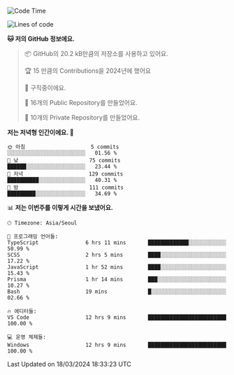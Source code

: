   <!--START_SECTION:waka-->
![Code Time](http://img.shields.io/badge/Code%20Time-452%20hrs%2045%20mins-blue)

![Lines of code](https://img.shields.io/badge/%EC%A0%80%EB%8A%94%20%EC%97%AC%ED%83%9C%EA%B9%8C%EC%A7%80%20-208.0%20thousand%20%EC%A4%84%EC%9D%98%20%EC%BD%94%EB%93%9C%EB%A5%BC%20%EC%9E%91%EC%84%B1%ED%96%88%EC%96%B4%EC%9A%94.-blue)

**🐱 저의 GitHub 정보에요.** 

> 📦 GitHub의 20.2 kB만큼의 저장소를 사용하고 있어요. 
 > 
> 🏆 15 만큼의 Contributions을 2024년에 했어요
 > 
> 💼 구직중이에요.
 > 
> 📜 16개의 Public Repository를 만들었어요. 
 > 
> 🔑 10개의 Private Repository를 만들었어요. 
 > 
**저는 저녁형 인간이에요. 🦉** 

```text
🌞 아침                     5 commits           ░░░░░░░░░░░░░░░░░░░░░░░░░   01.56 % 
🌆 낮　                     75 commits          ██████░░░░░░░░░░░░░░░░░░░   23.44 % 
🌃 저녁                     129 commits         ██████████░░░░░░░░░░░░░░░   40.31 % 
🌙 밤　                     111 commits         █████████░░░░░░░░░░░░░░░░   34.69 % 
```


📊 **저는 이번주를 이렇게 시간을 보냈어요.** 

```text
🕑︎ Timezone: Asia/Seoul

💬 프로그래밍 언어들: 
TypeScript               6 hrs 11 mins       █████████████░░░░░░░░░░░░   50.99 % 
SCSS                     2 hrs 5 mins        ████░░░░░░░░░░░░░░░░░░░░░   17.22 % 
JavaScript               1 hr 52 mins        ████░░░░░░░░░░░░░░░░░░░░░   15.43 % 
Prisma                   1 hr 14 mins        ███░░░░░░░░░░░░░░░░░░░░░░   10.27 % 
Bash                     19 mins             █░░░░░░░░░░░░░░░░░░░░░░░░   02.66 % 

🔥 에디터들: 
VS Code                  12 hrs 9 mins       █████████████████████████   100.00 % 

💻 운영 체제들: 
Windows                  12 hrs 9 mins       █████████████████████████   100.00 % 
```


 Last Updated on 18/03/2024 18:33:23 UTC
<!--END_SECTION:waka-->
